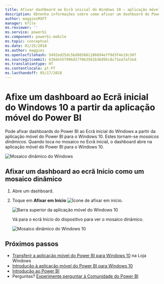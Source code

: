 ```yaml
---
title: Afixar dashboard ao Ecrã inicial do Windows 10 – aplicação móvel do Power BI
description: Obtenha informações sobre como afixar um dashboard do Power BI ao Ecrã inicial do Windows 10 a partir da aplicação móvel do Power BI, para que possa consultar métricas essenciais de forma rápida.
author: maggiesMSFT
manager: kfile
ms.reviewer: ''
ms.service: powerbi
ms.component: powerbi-mobile
ms.topic: conceptual
ms.date: 01/25/2018
ms.author: maggies
ms.openlocfilehash: 5492ed25dc5bd803661186694e7f9d3f4e19c30f
ms.sourcegitcommit: 638de55f996d177063561b36d95c8c71ea7af3ed
ms.translationtype: HT
ms.contentlocale: pt-PT
ms.lasthandoff: 05/17/2018
---
```

# <a name="pin-a-dashboard-to-your-windows-10-start-screen-from-the-power-bi-mobile-app"></a>Afixe um dashboard ao Ecrã inicial do Windows 10 a partir da aplicação móvel do Power BI
Pode afixar dashboards do Power BI ao Ecrã inicial do Windows a partir da aplicação móvel do Power BI para o Windows 10. Estes tornam-se *mosaicos dinâmicos*. Quando toca no mosaico no Ecrã inicial, o dashboard abre na aplicação móvel do Power BI para o Windows 10.

![Mosaico dinâmico do Windows](media/mobile-pin-dashboard-start-screen-windows-10-phone-app/power-bi-windows-10-pin-start-screen.png)

## <a name="pin-a-dashboard-to-your-start-screen-as-a-live-tile"></a>Afixar um dashboard ao ecrã Início como um mosaico dinâmico
1. Abre um dashboard.
2. Toque em **Afixar em Início** ![Ícone de afixar em início](media/mobile-pin-dashboard-start-screen-windows-10-phone-app/power-bi-windows-10-pin-start-icon.png).
   
   ![Barra superior da aplicação móvel do Windows 10](media/mobile-pin-dashboard-start-screen-windows-10-phone-app/power-bi-windows-10-pin-start.png)
   
   Vá para o ecrã Início do dispositivo para ver o mosaico dinâmico.
   
   ![Mosaico dinâmico do Windows 10](media/mobile-pin-dashboard-start-screen-windows-10-phone-app/pbi_win10ph_startscrn.png)

## <a name="next-steps"></a>Próximos passos
* [Transferir a aplicação móvel do Power BI para Windows 10](http://go.microsoft.com/fwlink/?LinkID=526478) na Loja Windows  
* [Introdução à aplicação móvel do Power BI para Windows 10](mobile-windows-10-phone-app-get-started.md)  
* [Introdução ao Power BI](service-get-started.md)
* Perguntas? [Experimente perguntar à Comunidade do Power BI](http://community.powerbi.com/)

